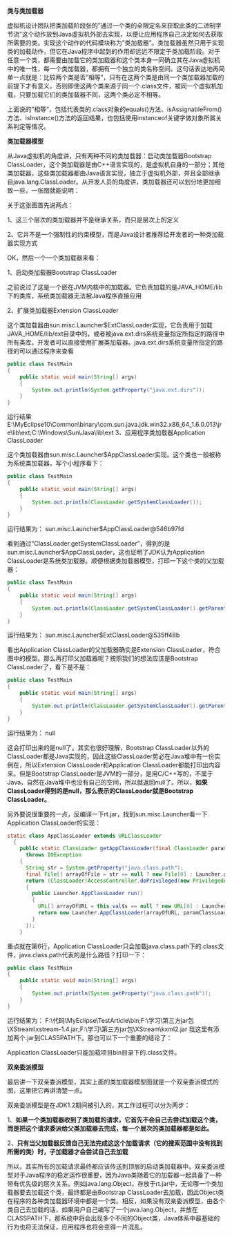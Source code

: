 __类与类加载器__

虚拟机设计团队把类加载阶段张的”通过一个类的全限定名来获取此类的二进制字节流”这个动作放到Java虚拟机外部去实现，以便让应用程序自己决定如何去获取所需要的类。实现这个动作的代码模块称为”类加载器”。类加载器虽然只用于实现类的加载动作，但它在Java程序中起到的作用却远远不限定于类加载阶段。对于任意一个类，都需要由加载它的类加载器和这个类本身一同确立其在Java虚拟机中的唯一性，每一个类加载器，都拥有一个独立的类名称空间。这句话表达地再简单一点就是：比较两个类是否”相等”，只有在这两个类是由同一个类加载器加载的前提下才有意义，否则即使这两个类来源于同一个.class文件，被同一个虚拟机加载，只要加载它们的类加载器不同，这两个类必定不相等。

上面说的”相等”，包括代表类的.class对象的equals()方法、isAssignableFrom()方法、isInstance()方法的返回结果，也包括使用instanceof关键字做对象所属关系判定等情况。

__类加载器模型__

从Java虚拟机的角度讲，只有两种不同的类加载器：启动类加载器Bootstrap ClassLoader，这个类加载器是由C++语言实现的，是虚拟机自身的一部分；其他类加载器，这些类加载器都由Java语言实现，独立于虚拟机外部，并且全部继承自java.lang.ClassLoader。从开发人员的角度讲，类加载器还可以划分地更加细致一些，一张图就能说明：



关于这张图首先说两点：

1、这三个层次的类加载器并不是继承关系，而只是层次上的定义

2、它并不是一个强制性的约束模型，而是Java设计者推荐给开发者的一种类加载器实现方式

OK，然后一个一个类加载器来看：

1、启动类加载器Bootstrap ClassLoader

之前说过了这是一个嵌在JVM内核中的加载器。它负责加载的是JAVA_HOME/lib下的类库，系统类加载器无法被Java程序直接应用

2、扩展类加载器Extension ClassLoader

这个类加载器由sun.misc.Launcher$ExtClassLoader实现，它负责用于加载JAVA_HOME/lib/ext目录中的，或者被java.ext.dirs系统变量指定所指定的路径中所有类库，开发者可以直接使用扩展类加载器。java.ext.dirs系统变量所指定的路径的可以通过程序来查看
```java
public class TestMain
{
    public static void main(String[] args)
    {
        System.out.println(System.getProperty("java.ext.dirs"));
    }
}
```
运行结果
E:\MyEclipse10\Common\binary\com.sun.java.jdk.win32.x86_64_1.6.0.013\jre\lib\ext;C:\Windows\Sun\Java\lib\ext
3、应用程序类加载器Application ClassLoader

这个类加载器由sun.misc.Launcher$AppClassLoader实现。这个类也一般被称为系统类加载器，写个小程序看下：
```java
public class TestMain
{
    public static void main(String[] args)
    {
        System.out.println(ClassLoader.getSystemClassLoader());
    }
}
```
运行结果为：
sun.misc.Launcher$AppClassLoader@546b97fd

看到通过”ClassLoader.getSystemClassLoader”，得到的是sun.misc.Launcher$AppClassLoader，这也证明了JDK认为Application ClassLoader是系统类加载器。顺便根据类加载器模型，打印一下这个类的父加载器：
```java
public class TestMain
{
    public static void main(String[] args)
    {
        System.out.println(ClassLoader.getSystemClassLoader().getParent());
    }
}
```
运行结果为：
sun.misc.Launcher$ExtClassLoader@535ff48b

看出Application ClassLoader的父加载器确实是Extension ClassLoader，符合图中的模型。那么再打印父加载器呢？按照我们的想法应该是Bootstrap ClassLoader了，看下是不是：
```java
public class TestMain
{
    public static void main(String[] args)
    {
        System.out.println(ClassLoader.getSystemClassLoader().getParent().getParent());
    }
}
```
运行结果为：
null

这会打印出来的是null了。其实也很好理解，Bootstrap ClassLoader以外的ClassLoader都是Java实现的，因此这些ClassLoader势必在Java堆中有一份实例在，所以Extension ClassLoader和Application ClassLoader都能打印出内容来。但是Bootstrap ClassLoader是JVM的一部分，是用C/C++写的，不属于Java，自然在Java堆中也没有自己的空间，所以就返回null了。所以，__如果ClassLoader得到的是null，那么表示的ClassLoader就是Bootstrap ClassLoader。__ 

另外要说很重要的一点，反编译一下rt.jar，找到sun.misc.Launcher看一下Application ClassLoader的实现：
```java
static class AppClassLoader extends URLClassLoader
  {
    public static ClassLoader getAppClassLoader(final ClassLoader paramClassLoader)
      throws IOException
    {
      String str = System.getProperty("java.class.path");
      final File[] arrayOfFile = str == null ? new File[0] : Launcher.getClassPath(str);
      return (ClassLoader)AccessController.doPrivileged(new PrivilegedAction()
      {
        public Launcher.AppClassLoader run()
        {
          URL[] arrayOfURL = this.val$s == null ? new URL[0] : Launcher.pathToURLs(arrayOfFile);
          return new Launcher.AppClassLoader(arrayOfURL, paramClassLoader);
        }
      });
    }
```
重点就在第6行，Application ClassLoader只会加载java.class.path下的.class文件，java.class.path代表的是什么路径？打印一下：
```java
public class TestMain
{
    public static void main(String[] args)
    {
        System.out.println(System.getProperty("java.class.path"));
    }
}
```
运行结果为：
F:\代码\MyEclipse\TestArticle\bin;F:\学习\第三方jar包\XStream\xstream-1.4.jar;F:\学习\第三方jar包\XStream\kxml2.jar
我这里有添加两个.jar到CLASSPATH下。那也可以下一个重要的结论了：

Application ClassLoader只能加载项目bin目录下的.class文件。

__双亲委派模型__ 

最后讲一下双亲委派模型，其实上面的类加载器模型图就是一个双亲委派模式的图，这里把它再讲清楚一点。

双亲委派模型是在JDK1.2期间被引入的，其工作过程可以分为两步：

1、__如果一个类加载器收到了类加载的请求，它首先不会自己去尝试加载这个类，而是把这个请求委派给父类加载器去完成，每一个层次的类加载器都是如此。__ 

2、__只有当父加载器反馈自己无法完成这这个加载请求（它的搜索范围中没有找到所需的类）时，子加载器才会尝试自己去加载__ 

所以，其实所有的加载请求最终都应该传送到顶层的启动类加载器中。双亲委派模型对于Java程序的稳定运作很重要，因为Java类随着它的加载器一起具备了一种带有优先级的层次关系。例如java.lang.Object，存放于rt.jar中，无论哪一个类加载器要去加载这个类，最终都是由Bootstrap ClassLoader去加载，因此Object类在程序的各种类加载器环境中都是一个类。相反，如果没有双亲委派模型，由各个类自己去加载的话，如果用户自己编写了一个java.lang.Object，并放在CLASSPATH下，那系统中将会出现多个不同的Object类，Java体系中最基础的行为也将无法保证，应用程序也将会变得一片混乱。
